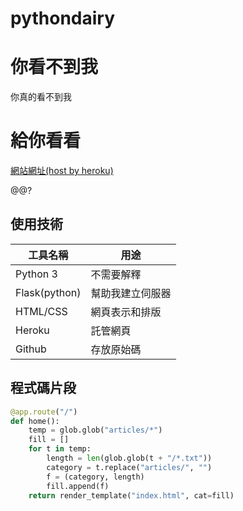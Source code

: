 # pythondairy

# 你看不到我

你真的看不到我

# 給你看看

[網站網址(host by heroku)](https://pythondairy1.herokuapp.com)

@@?

## 使用技術

工具名稱 | 用途
---------|----------
Python 3 | 不需要解釋
Flask(python)    | 幫助我建立伺服器
HTML/CSS  | 網頁表示和排版
Heroku   | 託管網頁
Github   | 存放原始碼

## 程式碼片段

```python
@app.route("/")
def home():
    temp = glob.glob("articles/*")
    fill = []
    for t in temp:
        length = len(glob.glob(t + "/*.txt"))
        category = t.replace("articles/", "")
        f = (category, length)
        fill.append(f)
    return render_template("index.html", cat=fill)

```

